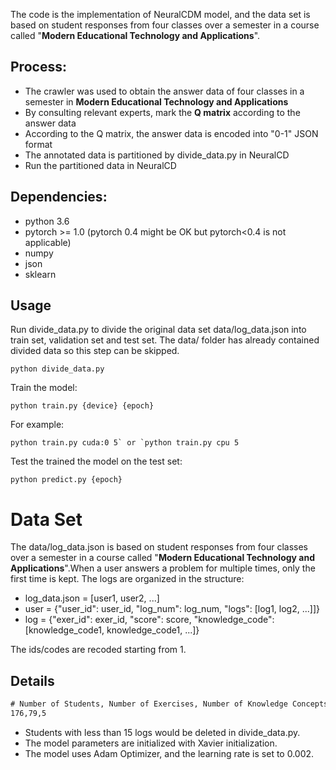 The code is the implementation of NeuralCDM model, and the data set is based on student responses from four classes over a semester in a course called "**Modern Educational Technology and Applications**".

## Process:

- The crawler was used to obtain the answer data of four classes in a semester in **Modern Educational Technology and Applications**
- By consulting relevant experts, mark the **Q matrix** according to the answer data
- According to the Q matrix, the answer data is encoded into "0-1" JSON format
- The annotated data is partitioned by divide_data.py in NeuralCD
- Run the partitioned data in NeuralCD

## Dependencies:

- python 3.6
- pytorch >= 1.0 (pytorch 0.4 might be OK but pytorch<0.4 is not applicable)
- numpy
- json
- sklearn

## Usage

Run divide_data.py to divide the original data set data/log_data.json into train set, validation set and test set. The data/ folder has already contained divided data so this step can be skipped.

```
python divide_data.py
```

Train the model:

```
python train.py {device} {epoch}
```

For example:

```
python train.py cuda:0 5` or `python train.py cpu 5
```

Test the trained the model on the test set:

```
python predict.py {epoch}
```

# Data Set

The data/log_data.json is based on student responses from four classes over a semester in a course called "**Modern Educational Technology and Applications**".When a user answers a problem for multiple times, only the first time is kept. The logs are organized in the structure:

- log_data.json = [user1, user2, ...]
- user = {"user_id": user_id, "log_num": log_num, "logs": [log1, log2, ...]]}
- log = {"exer_id": exer_id, "score": score, "knowledge_code": [knowledge_code1, knowledge_code1, ...]}

The ids/codes are recoded starting from 1.

## Details

```xml
# Number of Students, Number of Exercises, Number of Knowledge Concepts
176,79,5
```

- Students with less than 15 logs would be deleted in divide_data.py.
- The model parameters are initialized with Xavier initialization.
- The model uses Adam Optimizer, and the learning rate is set to 0.002.